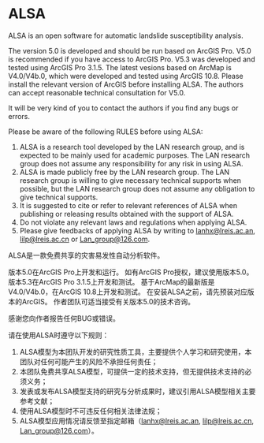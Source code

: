 # ALSA

ALSA is an open software for automatic landslide susceptibility analysis.

The version 5.0 is developed and should be run based on ArcGIS Pro.
V5.0 is recommended if you have access to ArcGIS Pro.
V5.3 was developed and tested using ArcGIS Pro 3.1.5.
The latest vesions based on ArcMap is V4.0/V4b.0, which were developed and tested using ArcGIS 10.8.
Please install the relevant version of ArcGIS before installing ALSA.
The authors can accept reasonable technical consultation for V5.0.

It will be very kind of you to contact the authors if you find any bugs or errors.

Please be aware of the following RULES before using ALSA:
1. ALSA is a research tool developed by the LAN research group, and is expected to be mainly used for academic purposes. The LAN research group does not assume any responsibility for any risk in using ALSA.
2. ALSA is made publicly free by the LAN research group. The LAN research group is willing to give necessary technical supports when possible, but the LAN research group does not assume any obligation to give technical supports.
3. It is suggested to cite or refer to relevant references of ALSA when publishing or releasing results obtained with the support of ALSA.
4. Do not violate any relevant laws and regulations when applying ALSA.
5. Please give feedbacks of applying ALSA by writing to lanhx@lreis.ac.an, lilp@lreis.ac.cn or Lan_group@126.com.



ALSA是一款免费共享的灾害易发性自动分析软件。

版本5.0在ArcGIS Pro上开发和运行。
如有ArcGIS Pro授权，建议使用版本5.0。
版本5.3在ArcGIS Pro 3.1.5上开发和测试。
基于ArcMap的最新版是V4.0/V4b.0，在ArcGIS 10.8上开发和测试。
在安装ALSA之前，请先预装对应版本的ArcGIS。
作者团队可适当接受有关版本5.0的技术咨询。

感谢您向作者报告任何BUG或错误。

请在使用ALSA时遵守以下规则：

1. ALSA模型为本团队开发的研究性质工具，主要提供个人学习和研究使用，本团队对任何可能产生的风险不承担任何责任；
2. 本团队免费共享ALSA模型，可提供一定的技术支持，但无提供技术支持的必须义务；
3. 发表或发布ALSA模型支持的研究与分析成果时，建议引用ALSA模型相关主要参考文献；
4. 使用ALSA模型时不可违反任何相关法律法规；
5. ALSA模型应用情况请反馈至指定邮箱（lanhx@lreis.ac.an, lilp@lreis.ac.cn, Lan_group@126.com）。
